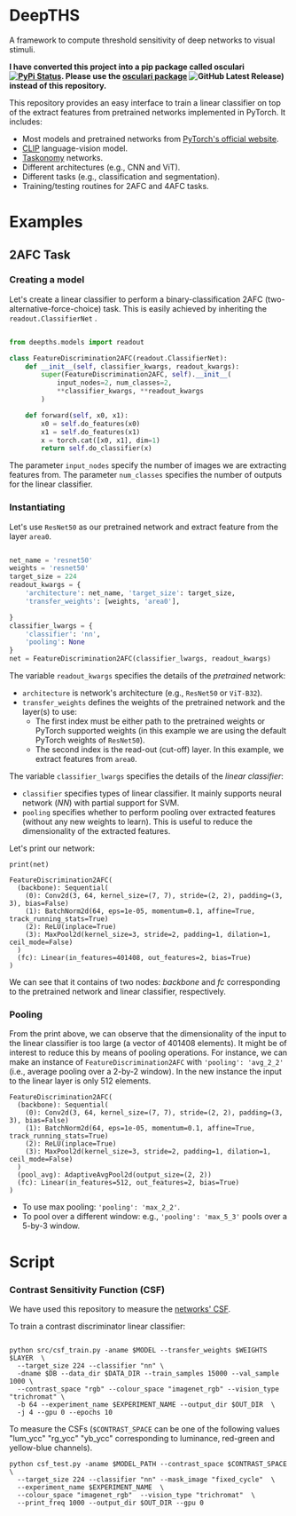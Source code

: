 # DeepTHS

A framework to compute threshold sensitivity of deep networks to visual stimuli.

**I have converted this project into a pip package
called osculari [![PyPi Status](https://img.shields.io/pypi/v/osculari.svg)](https://pypi.org/project/osculari/). Please use the [osculari package](https://github.com/ArashAkbarinia/osculari) ![GitHub Latest Release)](https://img.shields.io/github/v/release/ArashAkbarinia/osculari?logo=github) instead of
this repository.**

This repository provides an easy interface to train a linear classifier on top of the extract
features
from pretrained networks implemented in PyTorch. It includes:

- Most models and pretrained networks
  from [PyTorch's official website](https://pytorch.org/vision/stable/models.html).
- [CLIP](https://github.com/openai/CLIP) language-vision model.
- [Taskonomy](http://taskonomy.stanford.edu/) networks.
- Different architectures (e.g., CNN and ViT).
- Different tasks (e.g., classification and segmentation).
- Training/testing routines for 2AFC and 4AFC tasks.

# Examples

## 2AFC Task

### Creating a model

Let's create a linear classifier to perform a binary-classification 2AFC
(two-alternative-force-choice) task. This is easily achieved by inheriting the
```readout.ClassifierNet``` .

``` python

from deepths.models import readout

class FeatureDiscrimination2AFC(readout.ClassifierNet):
    def __init__(self, classifier_kwargs, readout_kwargs):
        super(FeatureDiscrimination2AFC, self).__init__(
            input_nodes=2, num_classes=2, 
            **classifier_kwargs, **readout_kwargs
        )

    def forward(self, x0, x1):
        x0 = self.do_features(x0)
        x1 = self.do_features(x1)
        x = torch.cat([x0, x1], dim=1)
        return self.do_classifier(x)

```

The parameter ```input_nodes``` specify the number of images we are extracting
features from. The parameter ```num_classes``` specifies the number of outputs
for the linear classifier.

### Instantiating

Let's use ```ResNet50``` as our pretrained network and extract feature from
the layer ```area0```.

```python

net_name = 'resnet50'
weights = 'resnet50'
target_size = 224
readout_kwargs = {
    'architecture': net_name, 'target_size': target_size,
    'transfer_weights': [weights, 'area0'],

}
classifier_lwargs = {
    'classifier': 'nn',
    'pooling': None
}
net = FeatureDiscrimination2AFC(classifier_lwargs, readout_kwargs)

```

The variable ```readout_kwargs``` specifies the details of the *pretrained* network:

- ```architecture``` is network's architecture (e.g., ```ResNet50``` or ```ViT-B32```).
- ```transfer_weights``` defines the weights of the pretrained network and the layer(s) to use:
    * The first index must be either path to the pretrained weights or PyTorch supported weights (in
      this example we are using the default PyTorch weights of ```ResNet50```).
    * The second index is the read-out (cut-off) layer. In this example, we extract features
      from ```area0```.

The variable ```classifier_lwargs``` specifies the details of the *linear classifier*:

- ```classifier``` specifies types of linear classifier. It mainly supports neural network (*NN*)
  with partial support for SVM.
- ```pooling``` specifies whether to perform pooling over extracted features (without any new
  weights to learn). This is useful to reduce the dimensionality of the extracted features.

Let's print our network:

```
print(net)

FeatureDiscrimination2AFC(
  (backbone): Sequential(
    (0): Conv2d(3, 64, kernel_size=(7, 7), stride=(2, 2), padding=(3, 3), bias=False)
    (1): BatchNorm2d(64, eps=1e-05, momentum=0.1, affine=True, track_running_stats=True)
    (2): ReLU(inplace=True)
    (3): MaxPool2d(kernel_size=3, stride=2, padding=1, dilation=1, ceil_mode=False)
  )
  (fc): Linear(in_features=401408, out_features=2, bias=True)
)
```

We can see that it contains of two nodes: *backbone* and *fc* corresponding to the
pretrained network and linear classifier, respectively.

### Pooling

From the print above, we can observe that the dimensionality of the input to the
linear classifier is too large (a vector of 401408 elements). It might be of interest
to reduce this by means of pooling operations. For instance, we can make an instance
of ```FeatureDiscrimination2AFC``` with ```'pooling': 'avg_2_2'``` (i.e., average pooling over a
2-by-2 window).
In the new instance the input to the linear layer is only 512 elements.

```
FeatureDiscrimination2AFC(
  (backbone): Sequential(
    (0): Conv2d(3, 64, kernel_size=(7, 7), stride=(2, 2), padding=(3, 3), bias=False)
    (1): BatchNorm2d(64, eps=1e-05, momentum=0.1, affine=True, track_running_stats=True)
    (2): ReLU(inplace=True)
    (3): MaxPool2d(kernel_size=3, stride=2, padding=1, dilation=1, ceil_mode=False)
  )
  (pool_avg): AdaptiveAvgPool2d(output_size=(2, 2))
  (fc): Linear(in_features=512, out_features=2, bias=True)
)
```

- To use max pooling: ```'pooling': 'max_2_2'```.
- To pool over a different window: e.g., ```'pooling': 'max_5_3'``` pools over a 5-by-3 window.

# Script

### Contrast Sensitivity Function (CSF)

We have used this repository to measure
the [networks' CSF](https://arashakbarinia.github.io/projects/deepcsf/).

To train a contrast discriminator linear classifier:

```shell

python src/csf_train.py -aname $MODEL --transfer_weights $WEIGHTS $LAYER  \
  --target_size 224 --classifier "nn" \ 
  -dname $DB --data_dir $DATA_DIR --train_samples 15000 --val_sample 1000 \
  --contrast_space "rgb" --colour_space "imagenet_rgb" --vision_type "trichromat" \ 
  -b 64 --experiment_name $EXPERIMENT_NAME --output_dir $OUT_DIR  \
  -j 4 --gpu 0 --epochs 10 

```

To measure the CSFs (```$CONTRAST_SPACE``` can be one of the following values
"lum_ycc" "rg_ycc" "yb_ycc" corresponding to luminance, red-green and yellow-blue channels).

```shell
python csf_test.py -aname $MODEL_PATH --contrast_space $CONTRAST_SPACE  \
  --target_size 224 --classifier "nn" --mask_image "fixed_cycle"  \
  --experiment_name $EXPERIMENT_NAME  \
  --colour_space "imagenet_rgb"  --vision_type "trichromat"  \
  --print_freq 1000 --output_dir $OUT_DIR --gpu 0
```
